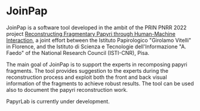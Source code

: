 # JoinPap

JoinPap is a software tool developed in the ambit of the PRIN PNRR 2022 project [Reconstructing Fragmentary Papyri through Human-Machine Interaction](https://www.joinpap.unifi.it/),
a joint effort between the Istituto Papirologico "Girolamo Vitelli" in Florence, and the Istituto di Scienza e Tecnologie dell'Informazione "A. Faedo" of the National Research Council (ISTI-CNR), Pisa. 

The main goal of JoinPap is to support the experts in recomposing papyri fragments. The tool provides suggestion to the experts during the reconstruction process and exploit both the front and back 
visual information of the fragments to achieve robust results. The tool can be used also to document the papyri reconstruction work.

PapyrLab is currently under development.

